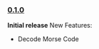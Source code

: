 ### [0.1.0](https://github.com/adamisntdead/marconi/releases/tag/v0.1.0)
__Initial release__
New Features:
* Decode Morse Code
